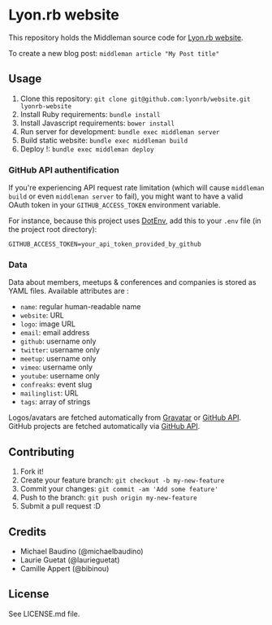 # Lyon.rb website

This repository holds the Middleman source code for [Lyon.rb website](http://lyonrb.fr).

To create a new blog post: `middleman article "My Post title"`

## Usage

1. Clone this repository: `git clone git@github.com:lyonrb/website.git lyonrb-website`
2. Install Ruby requirements: `bundle install`
3. Install Javascript requirements: `bower install`
3. Run server for development: `bundle exec middleman server`
4. Build static website: `bundle exec middleman build`
5. Deploy !: `bundle exec middleman deploy`

### GitHub API authentification

If you're experiencing API request rate limitation (which will cause `middleman build` or even `middleman server` to fail), you might want to have a valid OAuth token in your `GITHUB_ACCESS_TOKEN` environment variable.

For instance, because this project uses [DotEnv](https://github.com/bkeepers/dotenv), add this to your `.env` file (in the project root directory):
```shell
GITHUB_ACCESS_TOKEN=your_api_token_provided_by_github
```

### Data

Data about members, meetups & conferences and companies is stored as YAML files. Available attributes are :

* `name`: regular human-readable name
* `website`: URL
* `logo`: image URL
* `email`: email address
* `github`: username only
* `twitter`: username only
* `meetup`: username only
* `vimeo`: username only
* `youtube`: username only
* `confreaks`: event slug
* `mailinglist`: URL
* `tags`: array of strings

Logos/avatars are fetched automatically from [Gravatar](https://gravatar.com) or [GitHub API](http://developer.github.com/v3).
GitHub projects are fetched automatically via [GitHub API](http://developer.github.com/v3).

## Contributing

1. Fork it!
2. Create your feature branch: `git checkout -b my-new-feature`
3. Commit your changes: `git commit -am 'Add some feature'`
4. Push to the branch: `git push origin my-new-feature`
5. Submit a pull request :D

## Credits

* Michael Baudino (@michaelbaudino)
* Laurie Guetat (@laurieguetat)
* Camille Appert (@bibinou)

## License

See LICENSE.md file.